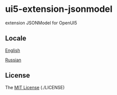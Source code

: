 # ui5-extension-jsonmodel

extension JSONModel for OpenUI5

## Locale

[English](./docs/en/Readme.md)

[Russian](./docs/ru/Readme.md)

## License

The [MIT License](./LICENSE) (./LICENSE)